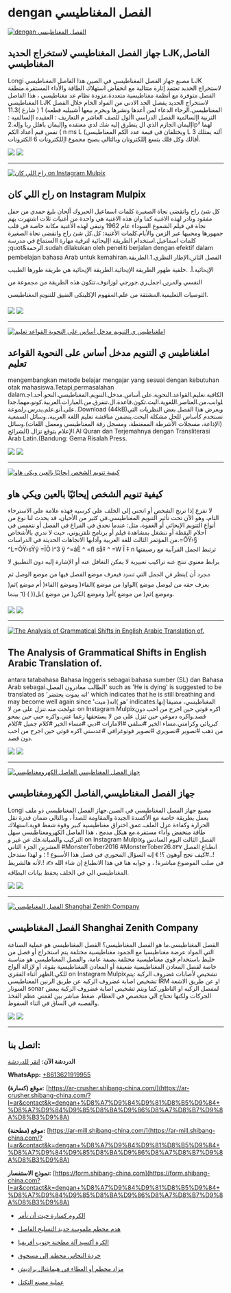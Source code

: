 # dengan الفصل المغناطيسي

<a href="https://swt.shibang-china.com/?l=ar&img&k=dengan+%D8%A7%D9%84%D9%81%D8%B5%D9%84+%D8%A7%D9%84%D9%85%D8%BA%D9%86%D8%A7%D8%B7%D9%8A%D8%B3%D9%8A" target="_blank">![dengan الفصل المغناطيسي](http://static.shibang-china.com/all-800x300/1508.jpg)</a>

## جهاز الفصل المغناطيسي لاستخراج الحديد LJK,الفاصل المغناطيسي
Longi مصنع جهاز الفصل المغناطيسي في الصين.هذا الفاصل المغناطيسي LJK لاستخراج الحديد تعتمد إثارة متتالية مع انخفاض استهلاك الطاقة والأداء المستقرة.منطقة الفصل متوفرة مع أنظمة مغناطيسية متعددة.مزودة نظام عد مغناطيسي ، هذا الفاصل المغناطيسي LJK لاستخراج الحديد يفصل الحد الادنى من المواد الخام خلال الفصل المغناطيسي.الرجاء الدعاء لمن أعدها ونشرها ويحرم بيعها أشبيليه قطعه) 1 ( شارع )11.3 التربية اإلسالمية الفصل الدراسي األول للصف العاشر م التعاريف : العقيده اإلسالميه : اإليمان الجازم الذي ال يتطرق إليه شك لدي معتقده واإليمان باهلل ربا وإله.2p² لهما نفس قيم أعداد الكم ( n ms L (ويختلفان في قيمة عدد الكم المغناطيسي L ألنه يمتلك 3 أفالك وكل فلك يتسع إللكترونان وبالتالي يصبح مجموع اإللكترونات 6 الكترونات.


<a href="https://whatsapp.shibangsoft.com/WhatsApp.php" target="_blank" title="WhatsApp">![](http://static.shibang-china.com/icon/whatsapp.png)</a> <a href="https://swt.shibang-china.com/?l=ar&icon&k=dengan+%D8%A7%D9%84%D9%81%D8%B5%D9%84+%D8%A7%D9%84%D9%85%D8%BA%D9%86%D8%A7%D8%B7%D9%8A%D8%B3%D9%8A" target="_blank">![](http://static.shibang-china.com/icon/chat-ar.png)</a>

---

<a href="https://swt.shibang-china.com/?l=ar&img&k=dengan+%D8%A7%D9%84%D9%81%D8%B5%D9%84+%D8%A7%D9%84%D9%85%D8%BA%D9%86%D8%A7%D8%B7%D9%8A%D8%B3%D9%8A" target="_blank">![راح اللي كان on Instagram Mulpix](http://static.shibang-china.com/all-800x300/334.jpg)</a>

## راح اللي كان on Instagram Mulpix
كل شئ راح وانقضى نجاة الصغيرة كلمات اسماعيل الحبروك ألحان بليغ حمدي من حفل مفقود ونادر لهذه الاغنية كما وان هذه الاغنية هي واحدة من أغنيات ثلاث اشتهرت بهم نجاة في فيلم الشموع السوداء عام 1962 وتبقى لهذه الأغنية مكانة خاصة في قلب جمهورها ومحبيها عبر الزمن والأيام.كلمات الأغنية: كل.كل شئ راح وانقضى نجاة الصغيرة كلمات اسماعيل.استخدام الطريقة اإليحائية لترقية مهارة االستماع في مدرسة ;quot&amp;الرحمة.sudah dilakukan oleh peneliti berjalan dengan efektif dalam pembelajan bahasa Arab untuk kemahiran.اﻟﻔﺼﻞ اﻟﺜﺎﱐ.اﻹﻃﺎر اﻟﻨﻈﺮي.1.اﻟﻄﺮﻳﻘﺔ اﻹﳛﺎﺋﻴﺔ.أ. .ﺧﻠﻔﻴﺔ ﻇﻬﻮر اﻟﻄﺮﻳﻘﺔ اﻹﳛﺎﺋﻴﺔ.اﻟﻄﺮﻳﻘﺔ اﻹﳛﺎﺋﻴﺔ ﻫﻲ ﻃﺮﻳﻘﺔ ﻃﻮرﻫﺎ اﻟﻄﺒﻴﺐ اﻟﻨﻔﺴﻲ واﳌﺮﰉ اجملﺮي.ﺟﻮرﺟﻲ ﻟﻮزاﻧﻮف.ﺗﺘﮑﻮن ﻫﺬه اﻟﻄﺮﻳﻘﺔ ﻣﻦ ﳎﻤﻮﻋﺔ ﻣﻦ اﻟﺘﻮﺻﻴﺎت اﻟﺘﻌﻠﻴﻤﻴﺔ.اﳌﺸﺘﻘﺔ ﻣﻦ ﻋﻠﻢ.اﳌﻔﻬﻮم اﻹﮐﻠﻴﻨﮑﻰ اﻟﻀﻴﻖ ﻟﻠﺘﻨﻮﱘ اﳌﻐﻨﺎﻃﻴﺴﻲ.


<a href="https://whatsapp.shibangsoft.com/WhatsApp.php" target="_blank" title="WhatsApp">![](http://static.shibang-china.com/icon/whatsapp.png)</a> <a href="https://swt.shibang-china.com/?l=ar&icon&k=dengan+%D8%A7%D9%84%D9%81%D8%B5%D9%84+%D8%A7%D9%84%D9%85%D8%BA%D9%86%D8%A7%D8%B7%D9%8A%D8%B3%D9%8A" target="_blank">![](http://static.shibang-china.com/icon/chat-ar.png)</a>

---

<a href="https://swt.shibang-china.com/?l=ar&img&k=dengan+%D8%A7%D9%84%D9%81%D8%B5%D9%84+%D8%A7%D9%84%D9%85%D8%BA%D9%86%D8%A7%D8%B7%D9%8A%D8%B3%D9%8A" target="_blank">![املغناطيس ي التنويم مدخل أساس على النحوية القواعد تعليم](http://static.shibang-china.com/all-800x300/216.jpg)</a>

## املغناطيس ي التنويم مدخل أساس على النحوية القواعد تعليم
mengembangkan metode belajar mengajar yang sesuai dengan kebutuhan otak mahasiswa.Tetapi,permasalahan dalam.الكافية.تعليم.القواعد.النحوية.على.أساس.مدخل.التنويم.المغناطيسي.النحو.أحد.اجلوانب.من.العناصر.اللغوية.اليت.تكون.قاعدة.ال.تنفرق.من.العبارات.العربية.كونو.مهما.جدا.على.أنو.علم.يدرس.رلموعة.Download (44kB)ويعرض هذا الفصل بعض النظريات التي تستخدم كأساس للحل مشكلة البحث.يتضمن مناقشة تعليم اللغة العربية،.وسائل السمعية (الإذاعة، مسجلات الأشرطة الممغنطة، ومسجل رقة المغناطيسي ومعمل اللغات).وسائل الإعلام يتوقع تزال (الشرائح.Al Quran dan Terjemahnya dengan Transliterasi Arab Latin.(Bandung: Gema Risalah Press.


<a href="https://whatsapp.shibangsoft.com/WhatsApp.php" target="_blank" title="WhatsApp">![](http://static.shibang-china.com/icon/whatsapp.png)</a> <a href="https://swt.shibang-china.com/?l=ar&icon&k=dengan+%D8%A7%D9%84%D9%81%D8%B5%D9%84+%D8%A7%D9%84%D9%85%D8%BA%D9%86%D8%A7%D8%B7%D9%8A%D8%B3%D9%8A" target="_blank">![](http://static.shibang-china.com/icon/chat-ar.png)</a>

---

<a href="https://swt.shibang-china.com/?l=ar&img&k=dengan+%D8%A7%D9%84%D9%81%D8%B5%D9%84+%D8%A7%D9%84%D9%85%D8%BA%D9%86%D8%A7%D8%B7%D9%8A%D8%B3%D9%8A" target="_blank">![كيفية تنويم الشخص إيحائيًا بالعين ويكي هاو](http://static.shibang-china.com/all-800x300/1043.jpg)</a>

## كيفية تنويم الشخص إيحائيًا بالعين ويكي هاو
لا تفزع إذا ترنح الشخص أو انحنى إلى الخلف على كرسيه فهذه علامة على الاسترخاء التام، وهو الآن تحت تأثير التنويم المغناطيسي.في كثير من الأحيان، قد يحدث لنا نوع من أنواع التنويم الإيحائي أو الغفوة، مثل: عندما نحدق في الفراغ في الفصل أو ننغمس في أحلام اليقظة أو ننشغل بمشاهدة فيلم أو برنامج تلفزيوني، حيث لا ندري بالأشخاص من.المؤتمر الثالث للغة العربية وآدابها الاتجاهات الحديثة في الدراسات.=ÔŸ›§ ^L=ÔŸ›sŸÿ =ÏÕ ì^3 ÿ ^=áÈ ^ =ﬂ så‡ ^ =W Î ‡ n ﺗﺮﺗﺒﻂ ﺍﳉﻤﻞ ﺍﻟﻘﺮﺁﻧﻴﺔ ﻣﻊ ﺭﺻﻴﻔﺘﻬﺎ ﺑﺮﺍﺑﻂ ﻣﻌﻨﻮﻱ ﺗﻨﺘﺞ ﻋﻨﻪ ﺗﺮﺍﻛﻴﺐ ﺗﻌﺒﲑﻳﺔ ﻻ ﻳﻤﻜﻦ ﺍﻟﺘﻐﺎﻓﻞ ﻋﻨﻪ ﺃﻭ ﺍﻹﺷﺎﺭﺓ ﺇﻟﻴﻪ ﺩﻭﻥ ﺍﻟﺘﻄﺒﻴﻖ ﻻ ﳎﺮﺩ ﺃﻥ )ﻳﻨﻈﺮ ﰲ ﺍﳉﻤﻞ ﺍﻟﺘﻲ ﺗﴪﺩ ﻓﻴﻌﺮﻑ ﻣﻮﺿﻊ ﺍﻟﻔﺼﻞ ﻓﻴﻬﺎ ﻣﻦ ﻣﻮﺿﻊ ﺍﻟﻮﺻﻞ ﺛﻢ ﻳﻌﺮﻑ ﺣﻘﻪ ﻣﻦ ﻟﻴﻮﺻﻞ ﻣﻮﺿﻊ )ﺍﻟﻮﺍﻭ( ﻣﻦ ﻣﻮﺿﻊ )ﺍﻟﻔﺎﺀ( ﻭﻣﻮﺿﻊ )ﺍﻟﻔﺎﺀ( ﺃﻡ ﻣﻮﺿﻊ )ﺛﻢ( ﻭﻣﻮﺿﻊ )ﺛﻢ( ﻣﻦ ﻣﻮﺿﻊ )ﺃﻡ( ﻭﻣﻮﺿﻊ )ﻟﻜﻦ( ﻣﻦ ﻣﻮﺿﻊ )ﺑﻞ(( ) (٦ ﺑﻴﻨﲈ.


<a href="https://whatsapp.shibangsoft.com/WhatsApp.php" target="_blank" title="WhatsApp">![](http://static.shibang-china.com/icon/whatsapp.png)</a> <a href="https://swt.shibang-china.com/?l=ar&icon&k=dengan+%D8%A7%D9%84%D9%81%D8%B5%D9%84+%D8%A7%D9%84%D9%85%D8%BA%D9%86%D8%A7%D8%B7%D9%8A%D8%B3%D9%8A" target="_blank">![](http://static.shibang-china.com/icon/chat-ar.png)</a>

---

<a href="https://swt.shibang-china.com/?l=ar&img&k=dengan+%D8%A7%D9%84%D9%81%D8%B5%D9%84+%D8%A7%D9%84%D9%85%D8%BA%D9%86%D8%A7%D8%B7%D9%8A%D8%B3%D9%8A" target="_blank">![The Analysis of Grammatical Shifts in English Arabic Translation of.](http://static.shibang-china.com/all-800x300/222.jpg)</a>

## The Analysis of Grammatical Shifts in English Arabic Translation of.
antara tatabahasa Bahasa Inggeris sebagai bahasa sumber (SL) dan Bahasa Arab sebagai.الطالب مغادرون الفصل&#39; such as &#39;He is dying&#39; is suggested to be translated as &#39;انه يموت يحتضر&#39; which indicates that he is still breathing and may become well again since &#39;هو )انه( ميت&#39; indicates.المغناطيسي، مضيفا إنها عولجت منه.تنزل على من لا on Instagram Mulpixاكره قوتي حين اجرح من احب دون قصد.واكره دموعي حين تنزل على من لا يستحقها رغما عني.واكره حبي حين يمحو كبريائي وكرامتي.مساء الخير        #سلفي #الامارات #دبي #مساء الخير #كلام جميل #كلام من ذهب #تصوير #تصويري #تصوير فوتوغرافي #عدستي اكره قوتي حين اجرح من احب دون قصد.


<a href="https://whatsapp.shibangsoft.com/WhatsApp.php" target="_blank" title="WhatsApp">![](http://static.shibang-china.com/icon/whatsapp.png)</a> <a href="https://swt.shibang-china.com/?l=ar&icon&k=dengan+%D8%A7%D9%84%D9%81%D8%B5%D9%84+%D8%A7%D9%84%D9%85%D8%BA%D9%86%D8%A7%D8%B7%D9%8A%D8%B3%D9%8A" target="_blank">![](http://static.shibang-china.com/icon/chat-ar.png)</a>

---

<a href="https://swt.shibang-china.com/?l=ar&img&k=dengan+%D8%A7%D9%84%D9%81%D8%B5%D9%84+%D8%A7%D9%84%D9%85%D8%BA%D9%86%D8%A7%D8%B7%D9%8A%D8%B3%D9%8A" target="_blank">![جهاز الفصل المغناطيسي,الفاصل الكهرومغناطيسي](http://static.shibang-china.com/all-800x300/411.jpg)</a>

## جهاز الفصل المغناطيسي,الفاصل الكهرومغناطيسي
Longi مصنع جهاز الفصل المغناطيسي في الصين.جهاز الفصل المغناطيسي ذو ملف يعمل يطريقة خاصة مع الأكسدة الجيدة والمقاومة للصدأ ، وبالتالي ضمان قدرة نقل الحرارة وكفاءة عزل الملف.عمق اختراق مغناطيسية كبير وقوة شفط قوية.استهلاك طاقة منخفض وأداء مستقرة.مع هيكل مدمج ، هذا الفاصل الكهرومغناطيسي سهل التركيب والصيانة.فك عن غير و on Instagram Mulpixالفصل الثالث اليوم السادس و العشرين الجزء الثاني #MonsterTober2016 #MonsterTober26.انطباع الفصل ٥٣٧ !..#كيف نجح آوهون ؟! 》 إنه السؤال المحوري في فصل هذا الأسبوع ! ؛ و لهذا سندخل في صلب الموضوع مباشرة! ، و جوابه هنا في هذا الانطباع إن شاء الله ✍ !.لأنه هالشريط المغناطيسي الي في الخلف يحفظ بيانات البطاقه.


<a href="https://whatsapp.shibangsoft.com/WhatsApp.php" target="_blank" title="WhatsApp">![](http://static.shibang-china.com/icon/whatsapp.png)</a> <a href="https://swt.shibang-china.com/?l=ar&icon&k=dengan+%D8%A7%D9%84%D9%81%D8%B5%D9%84+%D8%A7%D9%84%D9%85%D8%BA%D9%86%D8%A7%D8%B7%D9%8A%D8%B3%D9%8A" target="_blank">![](http://static.shibang-china.com/icon/chat-ar.png)</a>

---

<a href="https://swt.shibang-china.com/?l=ar&img&k=dengan+%D8%A7%D9%84%D9%81%D8%B5%D9%84+%D8%A7%D9%84%D9%85%D8%BA%D9%86%D8%A7%D8%B7%D9%8A%D8%B3%D9%8A" target="_blank">![الفصل المغناطيسي Shanghai Zenith Company](http://static.shibang-china.com/all-800x300/366.jpg)</a>

## الفصل المغناطيسي Shanghai Zenith Company
الفصل المغناطيسي.ما هو الفصل المغناطيسي؟ الفصل المغناطيسي هو عملية الصناعة التي المواد عرضة مغناطيسيا مع الجمود مغناطيسية مختلفة يتم استخراج أو فصل من خليط باستخدام قوى مغناطيسية مختلفة.بصفة عامة، والفصل المغناطيسي هو مناسبة خاصة لفصل المعادن المغناطيسية ضعيفة أو المعادن المغناطيسية بقوة، أو لإزالة ألواح للكي.الظهر أثناء الفقري on Instagram Mulpixتشخيص لأصابات غضروف الركبة :يتم تشخيص اصابة غضروف الركبه عن طريق الرنين المغناطيسي IRM او عن طريق الاشعة السونار sonar لمفصل الركبه او الناظور.كما ويتم تشخيص اصابة غضروف الركبة ببعض الحركات ولكنها تحتاج الي متخصص في العظام. ضغط مباشر بين لقمتي عظم الفخذ والقصبه في الساق في اثناء السقوط.


<a href="https://whatsapp.shibangsoft.com/WhatsApp.php" target="_blank" title="WhatsApp">![](http://static.shibang-china.com/icon/whatsapp.png)</a> <a href="https://swt.shibang-china.com/?l=ar&icon&k=dengan+%D8%A7%D9%84%D9%81%D8%B5%D9%84+%D8%A7%D9%84%D9%85%D8%BA%D9%86%D8%A7%D8%B7%D9%8A%D8%B3%D9%8A" target="_blank">![](http://static.shibang-china.com/icon/chat-ar.png)</a>

---
## اتصل بنا:

**الدردشة الآن:** [انقر للدردشة](https://swt.shibang-china.com?l=ar&contact&k=dengan+%D8%A7%D9%84%D9%81%D8%B5%D9%84+%D8%A7%D9%84%D9%85%D8%BA%D9%86%D8%A7%D8%B7%D9%8A%D8%B3%D9%8A)

**WhatsApp:**  [+8613621919955](https://whatsapp.shibangsoft.com/WhatsApp.php)

**موقع (كسارة):** [https://ar-crusher.shibang-china.com/](https://ar-crusher.shibang-china.com/?l=ar&contact&k=dengan+%D8%A7%D9%84%D9%81%D8%B5%D9%84+%D8%A7%D9%84%D9%85%D8%BA%D9%86%D8%A7%D8%B7%D9%8A%D8%B3%D9%8A)

**موقع (مطحنة):** [https://ar-mill.shibang-china.com/](https://ar-mill.shibang-china.com/?l=ar&contact&k=dengan+%D8%A7%D9%84%D9%81%D8%B5%D9%84+%D8%A7%D9%84%D9%85%D8%BA%D9%86%D8%A7%D8%B7%D9%8A%D8%B3%D9%8A)

**نموذج الاستفسار:** [https://form.shibang-china.com](https://form.shibang-china.com?l=ar&contact&k=dengan+%D8%A7%D9%84%D9%81%D8%B5%D9%84+%D8%A7%D9%84%D9%85%D8%BA%D9%86%D8%A7%D8%B7%D9%8A%D8%B3%D9%8A)

* [الكروم كسارة حيث أن تأمر](../30/%D8%A7%D9%84%D9%83%D8%B1%D9%88%D9%85%20%D9%83%D8%B3%D8%A7%D8%B1%D8%A9%20%D8%AD%D9%8A%D8%AB%20%D8%A3%D9%86%20%D8%AA%D8%A3%D9%85%D8%B1.md)

* [هدم محطم ملموسة حديد التسليح الفاصل](../30/%D9%87%D8%AF%D9%85%20%D9%85%D8%AD%D8%B7%D9%85%20%D9%85%D9%84%D9%85%D9%88%D8%B3%D8%A9%20%D8%AD%D8%AF%D9%8A%D8%AF%20%D8%A7%D9%84%D8%AA%D8%B3%D9%84%D9%8A%D8%AD%20%D8%A7%D9%84%D9%81%D8%A7%D8%B5%D9%84.md)

* [الكرة أكسيد آلة مطحنة جنوب أفريقيا](../27/%D8%A7%D9%84%D9%83%D8%B1%D8%A9%20%D8%A3%D9%83%D8%B3%D9%8A%D8%AF%20%D8%A2%D9%84%D8%A9%20%D9%85%D8%B7%D8%AD%D9%86%D8%A9%20%D8%AC%D9%86%D9%88%D8%A8%20%D8%A3%D9%81%D8%B1%D9%8A%D9%82%D9%8A%D8%A7.md)

* [خردة النحاس محطم إلى مسحوق](../29/%D8%AE%D8%B1%D8%AF%D8%A9%20%D8%A7%D9%84%D9%86%D8%AD%D8%A7%D8%B3%20%D9%85%D8%AD%D8%B7%D9%85%20%D8%A5%D9%84%D9%89%20%D9%85%D8%B3%D8%AD%D9%88%D9%82.md)

* [مزاد محطم أو العطاء في هيماشال براديش](../29/%D9%85%D8%B2%D8%A7%D8%AF%20%D9%85%D8%AD%D8%B7%D9%85%20%D8%A3%D9%88%20%D8%A7%D9%84%D8%B9%D8%B7%D8%A7%D8%A1%20%D9%81%D9%8A%20%D9%87%D9%8A%D9%85%D8%A7%D8%B4%D8%A7%D9%84%20%D8%A8%D8%B1%D8%A7%D8%AF%D9%8A%D8%B4.md)

* [عملية مصنع التكتل](../27/%D8%B9%D9%85%D9%84%D9%8A%D8%A9%20%D9%85%D8%B5%D9%86%D8%B9%20%D8%A7%D9%84%D8%AA%D9%83%D8%AA%D9%84.md)